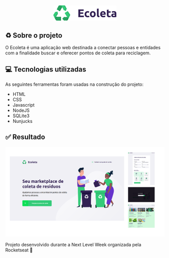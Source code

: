 <h3 align="center">
    <img width="200px" src="/public/imagens/logo.svg">
   

## ♻️ Sobre o projeto
O Ecoleta é uma aplicação web destinada a conectar pessoas e entidades com a finalidade buscar e oferecer pontos de coleta para reciclagem. 



## 💻 Tecnologias utilizadas
As seguintes ferramentas foram usadas na construção do projeto:
- HTML
- CSS
- Javascript
- NodeJS
- SQLite3
- Nunjucks

## ✅ Resultado
<p align="center">
<img width="900px" src="/public/imagens/img.png"></p>

<p>Projeto desenvolvido durante a Next Level Week organizada pela Rocketseat 🚀</p>
